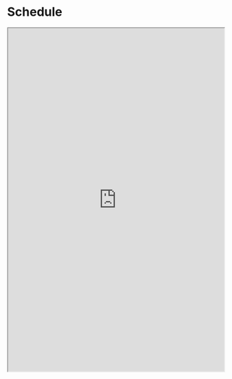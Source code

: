 # Schedule

<iframe src="https://docs.google.com/document/d/1pARTyYvR_WThEHyAJnxxuWGQYEWrTsl8s4pRWbXOTKg/pub?embedded=true" width="100%" height=800></iframe>